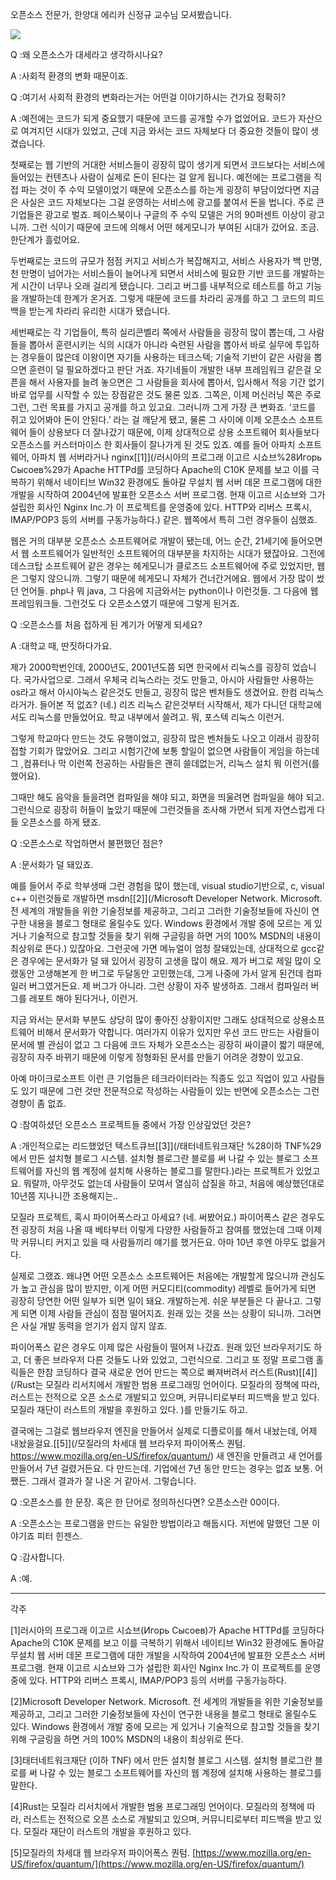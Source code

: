 오픈소스 전문가, 한양대 에리카 신정규 교수님 모셔봤습니다. 

![](/assets/prof_Shin.jpeg)

Q :왜 오픈소스가 대세라고 생각하시나요?

A :사회적 환경의 변화 때문이죠.

Q :여기서 사회적 환경의 변화라는거는 어떤걸 이야기하시는 건가요 정확히?

A :예전에는 코드가 되게 중요했기 때문에 코드를 공개할 수가 없었어요. 코드가 자산으로 여겨지던 시대가 있었고, 근데 지금 와서는 코드 자체보다 더 중요한 것들이 많이 생겼습니다.

첫째로는 웹 기반의 거대한 서비스들이 굉장히 많이 생기게 되면서 코드보다는 서비스에 들어있는 컨텐츠나 사람이 실제로 돈이 된다는 걸 알게 됩니다. 예전에는 프로그램을 직접 파는 것이 주 수익 모델이었기 때문에 오픈소스를 하는게 굉장히 부담이었다면 지금은 사실은 코드 자체보다는 그걸 운영하는 서비스에 광고를 붙여서 돈을 법니다. 주로 큰기업들은 광고로 벌죠. 페이스북이나 구글의 주 수익 모델은 거의 90퍼센트 이상이 광고니까. 그런 식이기 때문에 코드에 의해서 어떤 헤게모니가 부여된 시대가 갔어요. 조금. 한단계가 흘렀어요.

두번째로는 코드의 규모가 점점 커지고 서비스가 복잡해지고, 서비스 사용자가 백 만명, 천 만명이 넘어가는 서비스들이 늘어나게 되면서 서비스에 필요한 기반 코드를 개발하는게 시간이 너무나 오래 걸리게 됐습니다. 그리고 버그를 내부적으로 테스트를 하고 기능을 개발하는데 한계가 온거죠. 그렇게 때문에 코드를 차라리 공개를 하고 그 코드의 피드백을 받는게 차라리 유리한 시대가 됐습니다.

세번째로는 각 기업들이, 특히 실리콘벨리 쪽에서 사람들을 굉장히 많이 뽑는데, 그 사람들을 뽑아서 훈련시키는 식의 시대가 아니라 숙련된 사람을 뽑아서 바로 실무에 투입하는 경우들이 많은데 이왕이면 자기들 사용하는 테크스텍; 기술적 기반이 같은 사람을 뽑으면 훈련이 덜 필요하겠다고 판단 거죠. 자기네들이 개발한 내부 프레임워크 같은걸 오픈을 해서 사용자를 늘려 놓으면은 그 사람들을 회사에 뽑아서, 입사해서 적응 기간 없기 바로 업무를 시작할 수 있는 장점같은 것도 물론 있죠. 그쪽은, 이제 머신러닝 쪽은 주로 그런, 그런 목표를 가지고 공개를 하고 있고요. 그러니까 그게 가장 큰 변화죠. ‘코드를 쥐고 있어봐야 돈이 안된다.’ 라는 걸 깨닫게 됐고, 물론 그 사이에 이제 오픈소스 소프트웨어 들이 상용보다 더 잘나갔기 때문에, 이제 상대적으로 상용 소프트웨어 회사들보다 오픈소스를 커스터마이스 한 회사들이 잘나가게 된 것도 있죠. 예를 들어 아파치 소프트웨어, 아파치 웹 서버라거나 nginx[\[1\]](/러시아의 프로그래 이고르 시쇼브%28Игорь Сысоев%29가 Apache HTTPd를 코딩하다 Apache의 C10K 문제를 보고 이를 극복하기 위해서 네이티브 Win32 환경에도 돌아갈 무설치 웹 서버 데몬 프로그램에 대한 개발을 시작하여 2004년에 발표한 오픈소스 서버 프로그램. 현재 이고르 시쇼브와 그가 설립한 회사인 Nginx Inc.가 이 프로젝트를 운영중에 있다. HTTP와 리버스 프록시, IMAP/POP3 등의 서버를 구동가능하다.) 같은. 웹쪽에서 특히 그런 경우들이 심했죠.

웹은 거의 대부분 오픈소스 소프트웨어로 개발이 됐는데, 어느 순간, 21세기에 들어오면서 웹 소프트웨어가 일반적인 소프트웨어의 대부분을 차지하는 시대가 됐잖아요. 그전에 데스크탑 소프트웨어 같은 경우는 헤게모니가 클로즈드 소프트웨어에 주로 있었지만, 웹은 그렇지 않으니까. 그렇기 때문에 헤게모니 자체가 건너간거에요. 웹에서 가장 많이 썼던 언어들. php나 뭐 java, 그 다음에 지금와서는 python이나 이런것들. 그 다음에 웹 프레임워크들. 그런것도 다 오픈소스였기 때문에 그렇게 된거죠.

Q :오픈소스를 처음 접하게 된 계기가 어떻게 되세요?

A :대학교 때, 딴짓하다가요.

제가 2000학번인데, 2000년도, 2001년도쯤 되면 한국에서 리눅스를 굉장히 었습니다. 국가사업으로. 그래서 우체국 리눅스라는 것도 만들고, 아시아 사람들만 사용하는 os라고 해서 아시아눅스 같은것도 만들고, 굉장히 많은 벤처들도 생겼어요. 한컴 리눅스라거가. 들어본 적 없죠? \(네.\) 리즈 리눅스 같은것부터 시작해서, 제가 다니던 대학교에서도 리눅스를 만들었어요. 학교 내부에서 쓸려고. 뭐, 포스텍 리눅스 이런거.

그렇게 학교마다 만드는 것도 유행이었고, 굉장히 많은 벤처들도 나오고 이래서 굉장히 접할 기회가 많았어요. 그리고 시험기간에 보통 할일이 없으면 사람들이 게임을 하는데 그 ,컴퓨터나 막 이런쪽 전공하는 사람들은 괜히 쓸데없는거, 리눅스 설치 뭐 이런거\(를 했어요\).

그때만 해도 음악을 들을려면 컴파일을 해야 되고, 화면을 띄울려면 컴파일을 해야 되고. 그런식으로 굉장히 허들이 높았기 때문에 그런것들을 조사해 가면서 되게 자연스럽게 다들 오픈소스를 하게 됐죠.

Q :오픈소스로 작업하면서 불편했던 점은?

A :문서화가 덜 돼있죠.

예를 들어서 주로 학부생때 그런 경험을 많이 했는데, visual studio기반으로,  c, visual c++ 이런것들로 개발하면 msdn[\[2\]](/Microsoft Developer Network. Microsoft. 전 세계의 개발들을 위한 기술정보를 제공하고, 그리고 그러한 기술정보들에 자신이 연구한 내용을 블로그 형태로 올릴수도 있다. Windows 환경에서 개발 중에 모르는 게 있거나 기술적으로 참고할 것들을 찾기 위해 구글링을 하면 거의 100% MSDN의 내용이 최상위로 뜬다.) 있잖아요. 그런곳에 가면 메뉴얼이 엄청 잘돼있는데, 상대적으로 gcc같은 경우에는 문서화가 덜 돼 있어서 굉장히 고생을 많이 해요. 제가 버그로 제일 많이 오랬동안 고생해본게 한 버그로 두달동안 고민했는데, 그게 나중에 가서 알게 된건데 컴파일러 버그였거든요. 제 버그가 아니라. 그런 상황이 자주 발생하죠. 그래서 컴파일러 버그를 레포트 해야 된다거나, 이런거.

지금 와서는 문서화 부분도 상당히 많이 좋아진 상황이지만 그래도 상대적으로 상용소프트웨어 비해서 문서화가 약합니다. 여러가지 이유가 있지만 우선 코드 만드는 사람들이 문서에 별 관심이 없고 그 다음에 코드 자체가 오픈소스는 굉장히 싸이클이 짧기 때문에, 굉장히 자주 바뀌기 때문에 이렇게 정형화된 문서를 만들기 어려운 경향이 있고요.

아예 마이크로소프트 이런 큰 기업들은 테크라이터라는 직종도 있고 직업이 있고 사람들도 있기 때문에 그런 것만 전문적으로 작성하는 사람들이 있는 반면에 오픈소스는 그런 경향이 좀 없죠.

Q :참여하셨던 오픈소스 프로젝트들 중에서 가장 인상깊었던 것은?

A :개인적으로는 리드했었던 텍스트큐브[\[3\]](/태터네트워크재단 %28이하 TNF%29 에서 만든 설치형 블로그 시스템. 설치형 블로그란 블로를 써 나갈 수 있는 블로그 소프트웨어를 자신의 웹 계정에 설치해 사용하는 블로그를 말한다.)라는 프로젝트가 있었고요. 뭐랄까, 아무것도 없는데 사람들이 모여서 열심히 삽질을 하고, 처음에 예상했던대로 10년쯤 지나니깐 조용해지는..

모질라 프로젝트, 혹시 파이어폭스라고 아세요? \(네. 써봤어요.\) 파이어폭스 같은 경우도 전 굉장히 처음 나올 때 베타부터 이렇게 다양한 사람들하고 참여를 했었는데 그때 이제 막 커뮤니티 커지고 있을 때 사람들끼리 얘기를 했거든요. 아마 10년 후엔 아무도 없을거다.

실제로 그랬죠. 왜냐면 어떤 오픈소스 소프트웨어든 처음에는 개발할게 많으니까 관심도가 높고 관심을 많이 받지만, 이게 어떤 커모디티\(commodity\) 레벨로 들어가게 되면 굉장히 당연한 어떤 일부가 되면 일이 돼요. 개발하는게. 쉬운 부분들은 다 끝나고. 그렇게 되면 이제 사람들 관심이 점점 떨어지죠. 원래 있는 것을 쓰는 상황이 되니까. 그러면은 사실 개발 동력을 얻기가 쉽지 않지 않죠.

파이어폭스 같은 경우도 이제 많은 사람들이 떨어져 나갔죠. 원래 있던 브라우저기도 하고, 더 좋은 브라우저 다른 것들도 나와 있었고, 그런식으로. 그리고 또 정말 프로그램 홀릭들은 한참 코딩하다 결국 새로운 언어 만드는 쪽으로 빠져버려서 러스트\(Rust\)[\[4\]](/Rust는 모질라 리서치에서 개발한 범용 프로그래밍 언어이다. 모질라의 정책에 따라, 러스트는 전적으로 오픈 소스로 개발되고 있으며, 커뮤니티로부터 피드백을 받고 있다. 모질라 재단이 러스트의 개발을 후원하고 있다. )를 만들기도 하고.

결국에는 그걸로 웹브라우저 엔진을 만들어서 실제로 디플로이를 해서 내놨는데, 어제 내놨을걸요.[\[5\]](/모질라의 차세대 웹 브라우저 파이어폭스 퀀텀. https://www.mozilla.org/en-US/firefox/quantum/) 새 엔진을 만들려고 새 언어를 만들어서 7년 걸렸거든요. 다 만드는데. 기업에선 7년 동안 만드는 경우는 없죠 보통. 어쨌든. 그래서 결과가 잘 나온 거 같아서. 그렇습니다.

Q :오픈소스를 한 문장. 혹은 한 단어로 정의하신다면? 오픈소스란 00이다.

A :오픈소스는 프로그램을 만드는 유일한 방법이라고 해둡시다. 저번에 말했던 그분 이야기죠 피터 힌젠스.

Q :감사합니다.

A :예.

---

각주

\[1\]러시아의 프로그래 이고르 시쇼브\(Игорь Сысоев\)가 Apache HTTPd를 코딩하다 Apache의 C10K 문제를 보고 이를 극복하기 위해서 네이티브 Win32 환경에도 돌아갈 무설치 웹 서버 데몬 프로그램에 대한 개발을 시작하여 2004년에 발표한 오픈소스 서버 프로그램. 현재 이고르 시쇼브와 그가 설립한 회사인 Nginx Inc.가 이 프로젝트를 운영중에 있다. HTTP와 리버스 프록시, IMAP/POP3 등의 서버를 구동가능하다.

\[2\]Microsoft Developer Network. Microsoft. 전 세계의 개발들을 위한 기술정보를 제공하고, 그리고 그러한 기술정보들에 자신이 연구한 내용을 블로그 형태로 올릴수도 있다. Windows 환경에서 개발 중에 모르는 게 있거나 기술적으로 참고할 것들을 찾기 위해 구글링을 하면 거의 100% MSDN의 내용이 최상위로 뜬다.

\[3\]태터네트워크재단 \(이하 TNF\) 에서 만든 설치형 블로그 시스템. 설치형 블로그란 블로를 써 나갈 수 있는 블로그 소프트웨어를 자신의 웹 계정에 설치해 사용하는 블로그를 말한다.

\[4\]Rust는 모질라 리서치에서 개발한 범용 프로그래밍 언어이다. 모질라의 정책에 따라, 러스트는 전적으로 오픈 소스로 개발되고 있으며, 커뮤니티로부터 피드백을 받고 있다. 모질라 재단이 러스트의 개발을 후원하고 있다.

\[5\]모질라의 차세대 웹 브라우저 파이어폭스 퀀텀. [https://www.mozilla.org/en-US/firefox/quantum/](https://www.mozilla.org/en-US/firefox/quantum/)


